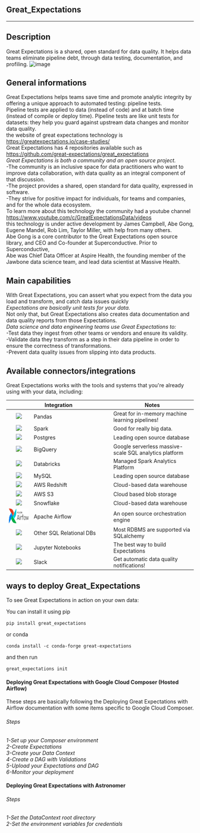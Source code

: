 ## Great_Expectations
_______________________________________________________________________________________________________________________________________________________

## Description

Great Expectations is a shared, open standard for data quality. 
It helps data teams eliminate pipeline debt, through data testing, documentation, and profiling.
![image](https://user-images.githubusercontent.com/98338535/153722159-77cc8e8b-1cc6-49c5-b0c6-fbb356172825.png)


## General informations

Great Expectations helps teams save time and promote analytic integrity by offering a unique approach to automated testing: pipeline tests.<br> 
Pipeline tests are applied to data (instead of code) and at batch time (instead of compile or deploy time).
Pipeline tests are like unit tests for datasets: they help you guard against upstream data changes and monitor data quality.<br> 
the website of great expectations technology is https://greatexpectations.io/case-studies/  <br>
Great Expectations has 4 repositories available such as https://github.com/great-expectations/great_expectations <br>
*Great Expectations is both a community and an open source project.*<br>
-The community is an inclusive space for data practitioners who want to improve data collaboration, with data quality as an integral component of that discussion.<br>
-The project provides a shared, open standard for data quality, expressed in software.<br>
-They strive for positive impact for individuals, for teams and companies, and for the whole data ecosystem.<br>
To learn more about this technology the community had a youtube channel https://www.youtube.com/c/GreatExpectationsData/videos <br>
this technology is under active development by James Campbell, Abe Gong, Eugene Mandel, Rob Lim, Taylor Miller, with help from many others.<br>
Abe Gong is a core contributor to the Great Expectations open source library, and CEO and Co-founder at Superconductive.  Prior to Superconductive, <br>
Abe was Chief Data Officer at Aspire Health, the founding member of the Jawbone data science team, and lead data scientist at Massive Health.

## Main capabilities

With Great Expectations, you can assert what you expect from the data you load and transform, and catch data issues quickly <br>
*Expectations are basically unit tests for your data.*<br>
Not only that, but Great Expectations also creates data documentation and data quality reports from those Expectations.<br>
*Data science and data engineering teams use Great Expectations to:*<br>
-Test data they ingest from other teams or vendors and ensure its validity. <br>
-Validate data they transform as a step in their data pipeline in order to ensure the correctness of transformations.<br>
-Prevent data quality issues from slipping into data products. 

## Available connectors/integrations

Great Expectations works with the tools and systems that you're already using with your data, including:

<table>
	<thead>
		<tr>
			<th colspan="2">Integration</th>
			<th>Notes</th>
		</tr>
	</thead>
	<tbody>
		<tr><td style="text-align: center; height=40px;"><img height="40" src="https://dev.pandas.io/static/img/pandas.svg" />                                    </td><td style="width: 200px;">Pandas                   </td><td>Great for in-memory machine learning pipelines!</td></tr>
		<tr><td style="text-align: center; height=40px;"><img height="40" src="https://spark.apache.org/images/spark-logo-trademark.png" />                             </td><td style="width: 200px;">Spark                    </td><td>Good for really big data.</td></tr>
		<tr><td style="text-align: center; height=40px;"><img height="40" src="https://wiki.postgresql.org/images/3/30/PostgreSQL_logo.3colors.120x120.png" />          </td><td style="width: 200px;">Postgres                 </td><td>Leading open source database</td></tr>
		<tr><td style="text-align: center; height=40px;"><img height="40" src="https://raw.githubusercontent.com/gist/nelsonauner/be8160f2e576a327bfcde085b334f622/raw/b4ec25dd4d698abdc37e6c1887ec69ddcca1d27d/google_bigquery_logo.svg" /></td><td style="width: 200px;">BigQuery</td><td>Google serverless massive-scale SQL analytics platform</td></tr>
		<tr><td style="text-align: center; height=40px;"><img height="40" src="https://upload.wikimedia.org/wikipedia/commons/6/63/Databricks_Logo.png" /></td><td style="width: 200px;">Databricks</td><td>Managed Spark Analytics Platform</td></tr>
		<tr><td style="text-align: center; height=40px;"><img height="40" src="https://www.mysql.com/common/logos/powered-by-mysql-167x86.png" />                       </td><td style="width: 200px;">MySQL                    </td><td>Leading open source database</td></tr>
		<tr><td style="text-align: center; height=40px;"><img height="40" src="https://www.blazeclan.com/wp-content/uploads/2013/08/Amazon-Redshift-%E2%80%93-11-Key-Points-to-Remember.png" />                 </td><td style="width: 200px;">AWS Redshift             </td><td>Cloud-based data warehouse</td></tr>
		<tr><td style="text-align: center; height=40px;"><img height="40" src="https://braze-marketing-assets.s3.amazonaws.com/images/partner_logos/amazon-s3.png" />   </td><td style="width: 200px;">AWS S3                   </td><td>Cloud based blob storage</td></tr>
		<tr><td style="text-align: center; height=40px;"><img height="40" src="https://www.snowflake.com/wp-content/themes/snowflake/img/snowflake-logo-blue@2x.png" /> </td><td style="width: 200px;">Snowflake                </td><td>Cloud-based data warehouse</td></tr>
		<tr><td style="text-align: center; height=40px;"><img height="40" src="https://raw.githubusercontent.com/apache/airflow/master/docs/apache-airflow/img/logos/wordmark_1.png" /></td><td style="width: 200px;">Apache Airflow           </td><td>An open source orchestration engine</td></tr>
		<tr><td style="text-align: center; height=40px;"><img height="40" src="https://www.sqlalchemy.org/img/sqla_logo.png" />                                         </td><td style="width: 200px;">Other SQL Relational DBs </td><td>Most RDBMS are supported via SQLalchemy</td></tr>
		<tr><td style="text-align: center; height=40px;"><img height="40" src="https://jupyter.org/assets/logos/rectanglelogo-greytext-orangebody-greymoons.svg" />                                             </td><td style="width: 200px;">Jupyter Notebooks        </td><td>The best way to build Expectations</td></tr>
		<tr><td style="text-align: center; height=40px;"><img height="40" src="https://cdn.brandfolder.io/5H442O3W/as/pl546j-7le8zk-5guop3/Slack_RGB.png" />            </td><td style="width: 200px;">Slack                    </td><td> Get automatic data quality notifications!</td></tr>
	</tbody>
</table>


## ways to deploy Great_Expectations
To see Great Expectations in action on your own data:

You can install it using pip
```
pip install great_expectations
```
or conda
```
conda install -c conda-forge great-expectations
```
and then run

```
great_expectations init
```


#### Deploying Great Expectations with Google Cloud Composer (Hosted Airflow)
These steps are basically following the Deploying Great Expectations with Airflow documentation with some items specific to Google Cloud Composer.
###### Steps
*1-Set up your Composer environment*<br>
*2-Create Expectations*<br>
*3-Create your Data Context*<br>
*4-Create a DAG with Validations*<br>
*5-Upload your Expectations and DAG*<br>
*6-Monitor your deployment*<br>
#### Deploying Great Expectations with Astronomer
###### Steps
*1-Set the DataContext root directory*<br>
*2-Set the environment variables for credentials*<br>


